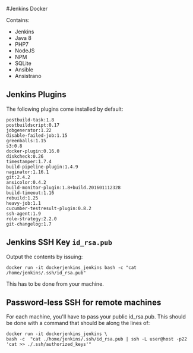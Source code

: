 #Jenkins Docker 

Contains:

- Jenkins
- Java 8
- PHP7
- NodeJS
- NPM
- SQLite
- Ansible
- Ansistrano

## Jenkins Plugins

The following plugins come installed by default: 

```
postbuild-task:1.8
postbuildscript:0.17
jobgenerator:1.22
disable-failed-job:1.15
greenballs:1.15
s3:0.8
docker-plugin:0.16.0
diskcheck:0.26
timestamper:1.7.4
build-pipeline-plugin:1.4.9
naginator:1.16.1
git:2.4.2
ansicolor:0.4.2
build-monitor-plugin:1.8+build.201601112328
build-timeout:1.16
rebuild:1.25
heavy-job:1.1
cucumber-testresult-plugin:0.8.2
ssh-agent:1.9
role-strategy:2.2.0
git-changelog:1.7
```


## Jenkins SSH Key `id_rsa.pub`


Output the contents by issuing: 

```
docker run -it dockerjenkins_jenkins bash -c "cat /home/jenkins/.ssh/id_rsa.pub" 
```
This has to be done from your machine. 

## Password-less SSH for remote machines

For each machine, you'll have to pass your public id_rsa.pub. This should be done with a command that should be along the lines of:

```
docker run -it dockerjenkins_jenkins \ 
bash -c  "cat ./home/jenkins/.ssh/id_rsa.pub | ssh -L user@host -p22 'cat >> ./.ssh/authorized_keys'"
```
